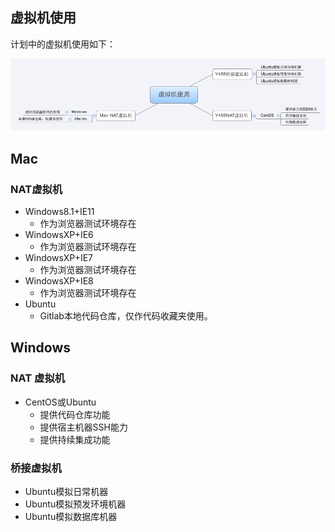 ## 虚拟机使用

计划中的虚拟机使用如下：

![虚拟机使用](./assets/img/vm.png)


## Mac

### NAT虚拟机

- Windows8.1+IE11
	- 作为浏览器测试环境存在
- WindowsXP+IE6
	- 作为浏览器测试环境存在
- WindowsXP+IE7
	- 作为浏览器测试环境存在
- WindowsXP+IE8
	- 作为浏览器测试环境存在
- Ubuntu
	- Gitlab本地代码仓库，仅作代码收藏夹使用。

## Windows

### NAT 虚拟机

- CentOS或Ubuntu
	- 提供代码仓库功能
	- 提供宿主机器SSH能力
	- 提供持续集成功能

### 桥接虚拟机

- Ubuntu模拟日常机器
- Ubuntu模拟预发环境机器
- Ubuntu模拟数据库机器
